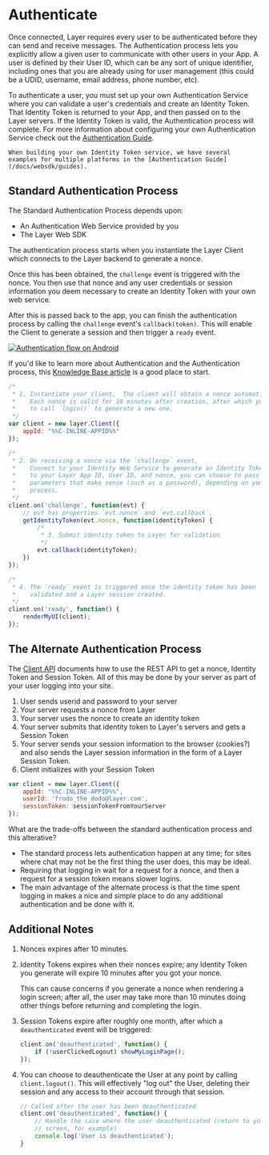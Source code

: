 # Authenticate

Once connected, Layer requires every user to be authenticated before they can send and receive messages. The Authentication process lets you explicitly allow a given user to communicate with other users in your App. A user is defined by their User ID, which can be any sort of unique identifier, including ones that you are already using for user management (this could be a UDID, username, email address, phone number, etc).

To authenticate a user, you must set up your own Authentication Service where you can validate a user's credentials and create an Identity Token. That Identity Token is returned to your App, and then passed on to the Layer servers. If the Identity Token is valid, the Authentication process will complete. For more information about configuring your own Authentication Service check out the [Authentication Guide](/docs/websdk/guides).

```emphasis
When building your own Identity Token service, we have several examples for multiple platforms in the [Authentication Guide](/docs/websdk/guides).
```

## Standard Authentication Process

The Standard Authentication Process depends upon:

* An Authentication Web Service provided by you
* The Layer Web SDK

The authentication process starts when you instantiate the Layer Client which connects to the Layer backend to generate a nonce.

Once this has been obtained, the `challenge` event is triggered with the nonce. You then use that nonce and any user credentials or session information you deem necessary to create an Identity Token with your own web service.

After this is passed back to the app, you can finish the authentication process by calling the `challenge` event's `callback(token)`.  This will enable the Client to generate a session and then trigger a `ready` event.

<a href="https://s3.amazonaws.com/static.layer.com/web/docs/android_auth.png" target="_blank"><img src="https://s3.amazonaws.com/static.layer.com/web/docs/android_auth.png" alt="Authentication flow on Android"></a>


If you'd like to learn more about Authentication and the Authentication process, this [Knowledge Base article](https://support.layer.com/hc/en-us/articles/204225940-How-does-Authentication-work) is a good place to start.


```javascript
/*
 * 1. Instantiate your client.  The client will obtain a nonce automatically.
 *    Each nonce is valid for 10 minutes after creation, after which you will have
 *    to call `login()` to generate a new one.
 */
var client = new layer.Client({
    appId: "%%C-INLINE-APPID%%"
});

/*
 * 2. On receiving a nonce via the `challenge` event,
 *    Connect to your Identity Web Service to generate an Identity Token. In addition
 *    to your Layer App ID, User ID, and nonce, you can choose to pass in any other
 *    parameters that make sense (such as a password), depending on your App's login
 *    process.
 */
client.on('challenge', function(evt) {
    // evt has properties `evt.nonce` and `evt.callback`.
    getIdentityToken(evt.nonce, function(identityToken) {
        /*
         * 3. Submit identity token to Layer for validation
         */
        evt.callback(identityToken);
    })
});

/*
 * 4. The `ready` event is triggered once the identity token has been
 *    validated and a Layer session created.
 */
client.on('ready', function() {
    renderMyUI(client);
});
```

## The Alternate Authentication Process

The [Client API](/docs/client/introduction#authentication) documents how to use the REST API to get a nonce, Identity Token and Session Token.  All of this may be done by your server as part of your user logging into your site.

1. User sends userid and password to your server
2. Your server requests a nonce from Layer
3. Your server uses the nonce to create an identity token
4. Your server submits that identity token to Layer's servers and gets a Session Token
5. Your server sends your session information to the browser (cookies?) and also sends the Layer session information in the form of a Layer Session Token.
6. Client initializes with your Session Token

```javascript
var client = new layer.Client({
    appId: "%%C-INLINE-APPID%%",
    userId: 'frodo_the_dodo@layer.com',
    sessionToken: sessionTokenFromYourServer
});

```

What are the trade-offs between the standard authentication process and this alterative?

* The standard process lets authentication happen at any time; for sites where chat may not be the first thing the user does, this may be ideal.
* Requiring that logging in wait for a request for a nonce, and then a request for a session token means slower logins.
* The main advantage of the alternate process is that the time spent logging in makes a nice and simple place to do any additional authentication and be done with it.

## Additional Notes

1. Nonces expires after 10 minutes.
2. Identity Tokens expires when their nonces expire; any Identity Token you generate will expire 10 minutes after you got your nonce.

    This can cause concerns if you generate a nonce when rendering a login screen; after all, the user may take more than 10 minutes doing other things before returning and completing the login.

3. Session Tokens expire after roughly one month, after which a `deauthenticated` event will be triggered:

    ```javascript
    client.on('deauthenticated', function() {
        if (!userClickedLogout) showMyLoginPage();
    });
    ```

4. You can choose to deauthenticate the User at any point by calling `client.logout()`. This will effectively "log out" the User, deleting their session and any access to their account through that session.

    ```javascript
    // Called after the user has been deauthenticated
    client.on('deauthenticated', function() {
        // Handle the case where the user deauthenticated (return to your App's login
        // screen, for example)
        console.log('User is deauthenticated');
    }
    ```
